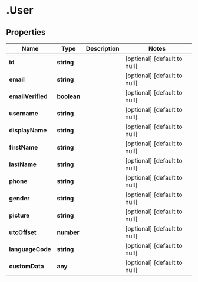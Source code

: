 # .User

## Properties
Name | Type | Description | Notes
------------ | ------------- | ------------- | -------------
**id** | **string** |  | [optional] [default to null]
**email** | **string** |  | [optional] [default to null]
**emailVerified** | **boolean** |  | [optional] [default to null]
**username** | **string** |  | [optional] [default to null]
**displayName** | **string** |  | [optional] [default to null]
**firstName** | **string** |  | [optional] [default to null]
**lastName** | **string** |  | [optional] [default to null]
**phone** | **string** |  | [optional] [default to null]
**gender** | **string** |  | [optional] [default to null]
**picture** | **string** |  | [optional] [default to null]
**utcOffset** | **number** |  | [optional] [default to null]
**languageCode** | **string** |  | [optional] [default to null]
**customData** | **any** |  | [optional] [default to null]


